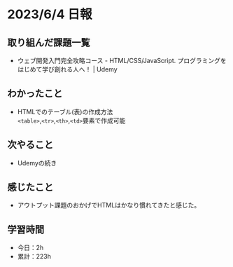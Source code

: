 # 2023/6/4 日報
## 取り組んだ課題一覧
- ウェブ開発入門完全攻略コース - HTML/CSS/JavaScript. プログラミングをはじめて学び創れる人へ！ | Udemy

## わかったこと
- HTMLでのテーブル(表)の作成方法<br>
  `<table>`,`<tr>`,`<th>`,`<td>`要素で作成可能

## 次やること
- Udemyの続き

## 感じたこと
- アウトプット課題のおかげでHTMLはかなり慣れてきたと感じた。

## 学習時間
- 今日：2h
- 累計：223h
